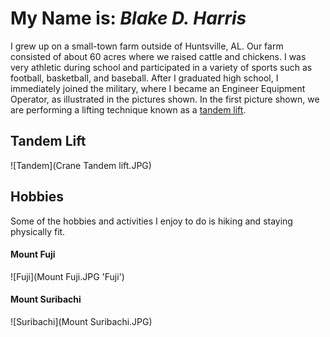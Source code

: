 # My Name is: ***Blake D. Harris***
  I grew up on a small-town farm outside of Huntsville, AL. Our farm consisted of about 60 acres where we raised cattle and chickens. I was very athletic during school and participated in a variety of sports such as football, basketball, and baseball. After I graduated high school, I immediately joined the military, where I became an Engineer Equipment Operator, as illustrated in the pictures shown. In the first picture shown, we are performing a lifting technique known as a [tandem lift](https://www.spanco.com/tandem-lift-safe-practices/). 
## Tandem Lift 
![Tandem](Crane Tandem lift.JPG)

## Hobbies
Some of the hobbies and activities I enjoy to do is hiking and staying physically fit.
#### Mount Fuji
![Fuji](Mount Fuji.JPG 'Fuji')
#### Mount Suribachi
![Suribachi](Mount Suribachi.JPG)
